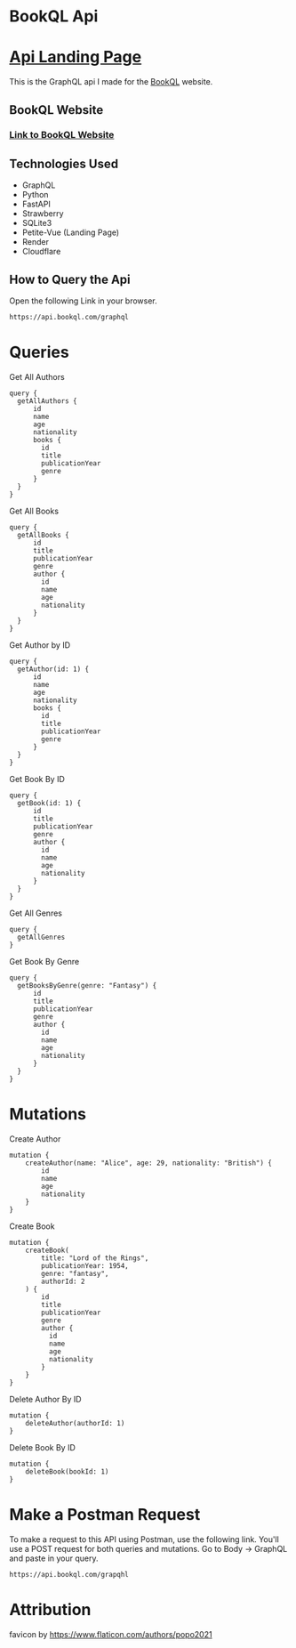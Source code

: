 # BookQL Api
# [Api Landing Page](https://api.bookql.com/)
This is the GraphQL api I made for the [BookQL](https://github.com/MichaelT-W23/bookql-website) website.

## BookQL Website
### [Link to BookQL Website](https://michaelt-w23.github.io/bookql-website/add-author)

## Technologies Used
- GraphQL
- Python
- FastAPI
- Strawberry
- SQLite3
- Petite-Vue (Landing Page)
- Render 
- Cloudflare

## How to Query the Api
Open the following Link in your browser.
```
https://api.bookql.com/graphql
```

# Queries

Get All Authors
```
query {
  getAllAuthors {
      id
      name
      age
      nationality
      books {
        id
        title
        publicationYear
        genre
      }
  }
}
```

Get All Books
```
query {
  getAllBooks {
      id
      title
      publicationYear
      genre
      author {
        id
        name
        age
        nationality
      }
  }
}
```

Get Author by ID
```
query {
  getAuthor(id: 1) {
      id
      name
      age
      nationality
      books {
        id
        title
        publicationYear
        genre
      }
  }
}
```

Get Book By ID
```
query {
  getBook(id: 1) {
      id
      title
      publicationYear
      genre
      author {
        id
        name
        age
        nationality
      }
  }
}
```

Get All Genres
```
query {
  getAllGenres
}
```

Get Book By Genre
```
query {
  getBooksByGenre(genre: "Fantasy") {
      id
      title
      publicationYear
      genre
      author {
        id
        name
        age
        nationality
      }
  }
}
```

# Mutations 

Create Author 

```
mutation {
    createAuthor(name: "Alice", age: 29, nationality: "British") {
        id
        name
        age
        nationality
    }
}
```

Create Book

```
mutation {
    createBook(
        title: "Lord of the Rings", 
        publicationYear: 1954, 
        genre: "fantasy", 
        authorId: 2
    ) {
        id
        title
        publicationYear
        genre
        author {
          id
          name
          age
          nationality
        }
    }
}
```

Delete Author By ID

```
mutation {
    deleteAuthor(authorId: 1)
}
```

Delete Book By ID
```
mutation {
    deleteBook(bookId: 1)
}
```

# Make a Postman Request
To make a request to this API using Postman, use the following link.
You'll use a POST request for both queries and mutations. Go to Body -> GraphQL and paste in your query.
```
https://api.bookql.com/grapqhl
```

# Attribution
favicon by https://www.flaticon.com/authors/popo2021